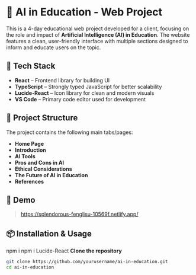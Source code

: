 # 🧠 AI in Education - Web Project

This is a 4-day educational web project developed for a client, focusing on the role and impact of **Artificial Intelligence (AI) in Education**. The website features a clean, user-friendly interface with multiple sections designed to inform and educate users on the topic.

## 🚀 Tech Stack

- **React** – Frontend library for building UI
- **TypeScript** – Strongly typed JavaScript for better scalability
- **Lucide-React** – Icon library for clean and modern visuals
- **VS Code** – Primary code editor used for development

## 📁 Project Structure

The project contains the following main tabs/pages:

- **Home Page**
- **Introduction**
- **AI Tools** 
- **Pros and Cons in AI**
- **Ethical Considerations** 
- **The Future of AI in Education**
- **References**

## 📸 Demo

> https://splendorous-fenglisu-10569f.netlify.app/


## 📦 Installation & Usage
  npm i
  npm i Lucide-React
 **Clone the repository**
   ```bash
   git clone https://github.com/yourusername/ai-in-education.git
   cd ai-in-education
